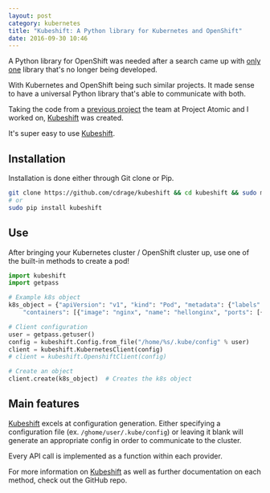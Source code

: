 ```yaml
---
layout: post
category: kubernetes
title: "Kubeshift: A Python library for Kubernetes and OpenShift"
date: 2016-09-30 10:46
---
```


A Python library for OpenShift was needed after a search came up with [only one](https://github.com/openshift/python-interface) library that's no longer being developed.

With Kubernetes and OpenShift being such similar projects. It made sense to have a universal Python library that's able to communicate with both.

Taking the code from a [previous project](https://github.com/projectatomic/atomicapp) the team at Project Atomic and I worked on, [Kubeshift](https://github.com/cdrage/kubeshift) was created.

It's super easy to use [Kubeshift](https://github.com/cdrage/kubeshift).

## Installation

Installation is done either through Git clone or Pip.

```sh
git clone https://github.com/cdrage/kubeshift && cd kubeshift && sudo make install
# or
sudo pip install kubeshift
```

## Use

After bringing your Kubernetes cluster / OpenShift cluster up, use one of the built-in methods to create a pod!

```python
import kubeshift
import getpass

# Example k8s object
k8s_object = {"apiVersion": "v1", "kind": "Pod", "metadata": {"labels": {"app": "hellonginx"}, "name": "hellonginx"}, "spec": {
    "containers": [{"image": "nginx", "name": "hellonginx", "ports": [{"containerPort": 80, "hostPort": 80, "protocol": "TCP"}]}]}}

# Client configuration
user = getpass.getuser()
config = kubeshift.Config.from_file("/home/%s/.kube/config" % user)
client = kubeshift.KubernetesClient(config)
# client = kubeshift.OpenshiftClient(config)

# Create an object
client.create(k8s_object)  # Creates the k8s object
```


## Main features

[Kubeshift](https://github.com/cdrage/kubeshift) excels at configuration generation. Either specifying a configuration file (ex. `/ghome/user/.kube/config`) or leaving it blank will generate an appropriate config in order to communicate to the cluster.

Every API call is implemented as a function within each provider.

For more information on [Kubeshift](https://github.com/cdrage/kubeshift) as well as further documentation on each method, check out the GitHub repo.

